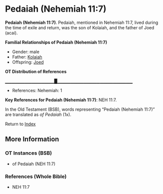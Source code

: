# Pedaiah (Nehemiah 11:7)
**Pedaiah (Nehemiah 11:7)**. 
Pedaiah, mentioned in Nehemiah 11:7, lived during the time of exile and return, was the son of Kolaiah, and the father of Joed (acai). 




**Familial Relationships of Pedaiah (Nehemiah 11:7)**


* Gender: male
* Father: [Kolaiah](Kolaiah.md)
* Offspring: [Joed](Joed.md)


**OT Distribution of References**

▁▁▁▁▁▁▁▁▁▁▁▁▁▁▁█▁▁▁▁▁▁▁▁▁▁▁▁▁▁▁▁▁▁▁▁▁▁▁
* References: Nehemiah: 1



**Key References for Pedaiah (Nehemiah 11:7)**: 
NEH 11:7. 


In the Old Testament (BSB), words representing “Pedaiah (Nehemiah 11:7)” are translated as 
*of Pedaiah* (1x). 




Return to [Index](00-Index.md)

## More Information

### OT Instances (BSB)

* of Pedaiah (NEH 11:7)



### References (Whole Bible)

* NEH 11:7



